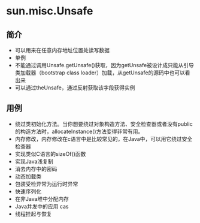 # sun.misc.Unsafe

## 简介

* 可以用来在任意内存地址位置处读写数据
* 单例
* 不能通过调用Unsafe.getUnsafe()获取，因为getUnsafe被设计成只能从引导类加载器（bootstrap class loader）加载，从getUnsafe的源码中也可以看出来
* 可以通过theUnsafe，通过反射获取该字段获得实例

## 用例

* 绕过类初始化方法。当你想要绕过对象构造方法、安全检查器或者没有public的构造方法时，allocateInstance()方法变得非常有用。
* 内存修改，内存修改在c语言中是比较常见的，在Java中，可以用它绕过安全检查器
* 实现类似C语言的sizeOf()函数
* 实现Java浅复制
* 消去内存中的密码
* 动态加载类
* 包装受检异常为运行时异常
* 快速序列化
* 在非Java堆中分配内存
* Java并发中的应用 cas
* 线程挂起与恢复